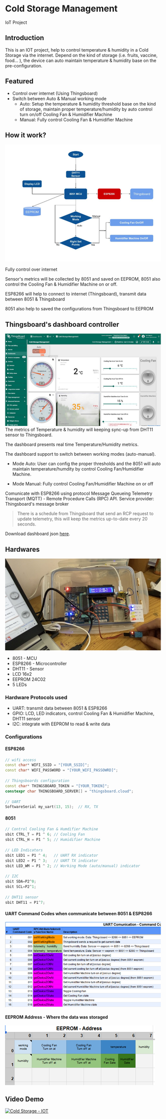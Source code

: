 # Cold Storage Management
IoT Project

## Introduction
This is an IOT project, help to control temperature & humidity in a Cold Storage via the internet. Depend on the kind of storage (i.e. fruits, vaccine, food... ), the device can auto maintain temperature & humidity base on the pre-configuration.

## Featured
- Control over internet (Using Thingsboard)
- Switch between Auto & Manual working mode
    - Auto: Setup the temperature & humidity threshold base on the kind of storage, maintain proper temperature/humidity by auto control turn on/off Cooling Fan & Humidifier Machine
    - Manual: Fully control Cooling Fan & Humidifier Machine

## How it work?
![Flowchart](./docs/000.jpg)

Fully control over internet

Sensor's metrics will be collected by 8051 and saved on EEPROM, 8051 also control the Cooling Fan & Humidifier Machine on or off.

ESP8266 will help to connect to internet (Thingsboard), transmit data between 8051 & Thingsboard

8051 also help to saved the configurations from Thingsboard to EEPROM

## Thingsboard's dashboard controller
![Dashboard](./docs/003.png)
The metrics of Temperature & humidity will keeping sync-up from DHT11 sensor to Thingsboard.

The dashboard presents real time Temperature/Humidity metrics.

The dashboard support to switch between working modes (auto-manual).

- Mode Auto: User can config the proper thresholds and the 8051 will auto maintain temperature/humdity by control Cooling Fan/Humidifier Machine.

- Mode Manual: Fully control Cooling Fan/Humidifier Machine on or off

Comunicate with ESP8266 using protocol Message Queueing Telemetry Transport (MQTT) - Remote Procedure Calls (RPC) API. Service provider: Thingsboard's message broker

> There is a schedule from Thingsboard that send an RCP request to update telemetry, this will keep the metrics up-to-date every 20 seconds.

Download dashboard json [here](./esp8266/cold_storage_management.json).

## Hardwares
![Hardware](./docs/004.JPG)
- 8051 - MCU
- ESP8266 - Microcontroller
- DHT11 - Sensor
- LCD 16x2
- EEPROM 24C02
- 5 LEDs

### Hardware Protocols used
- UART: transmit data between 8051 & ESP8266
- GPIO: LCD, LED indicators, control Cooling Fan & Humidifier Machine, DHT11 sensor
- I2C: integrate with EEPROM to read & write data

### Configurations
#### ESP8266
```ino
// wifi access
const char* WIFI_SSID = "[YOUR_SSID]";
const char* WIFI_PASSWORD = "[YOUR_WIFI_PASSOWRD]";

// Thingsboards configuration
const char* THINGSBOARD_TOKEN = "[YOUR_TOKEN]";
constexpr char THINGSBOARD_SERVER[] = "thingsboard.cloud";

// UART
SoftwareSerial my_uart(13, 15);  // RX, TX
```

#### 8051
```cpp
// Control Cooling Fan & Humdifier Machine
sbit CTRL_T = P1 ^ 6; // Cooling Fan
sbit CTRL_H = P1 ^ 5; // Humidifier Machine

// LED Indicators
sbit LED1 = P1 ^ 4;   // UART RX indicator
sbit LED2 = P1 ^ 3;   // UART TX indicator
sbit LED_WM = P1 ^ 2; // Working Mode (auto/manual) indicator

// I2C
sbit SDA=P2^0;
sbit SCL=P2^1;

// DHT11 sensor
sbit DHT11 = P1^7;
```

#### UART Command Codes when communicate between 8051 & ESP8266
![UART Command Codes](./docs/005.png)

#### EEPROM Address - Where the data was storaged
![EEPROM Addressing](./docs/006.png)

## Video Demo
[![Cold Storage - IOT](https://img.youtube.com/vi/pO4Ov4dsSpQ/0.jpg)](https://www.youtube.com/watch?v=pO4Ov4dsSpQ)
